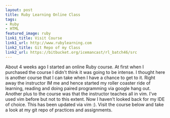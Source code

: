 ```yaml
---
layout: post
title: Ruby Learning Online Class 
tags:
- Ruby
- HTML
featured_image: ruby
link1_title: Visit Course
link1_url: http://www.rubylearning.com
link2_title: Git Repo of my Class
link2_url: https://bitbucket.org/icemancast/rl_batch46/src
---
```

About 4 weeks ago I started an online Ruby course. At first when I
purchased the course I didn't think it was going to be intense. I
thought here is another course that I can take when I have a chance to
get to it. Right away the instructor IM me and hence started my roller
coaster ride of learning, reading and doing paired programming via
google hang out. Another plus to the course was that the instructor
teaches all in vim. I've used vim before but not to this extent. Now I
haven't looked back for my IDE of choice. This has been updated via vim
\:). Visit the course below and take a look at my git repo of practices
and assignments.
